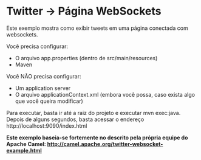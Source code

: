 Twitter -> Página WebSockets
=============================

Este exemplo mostra como exibir tweets em uma página conectada com websockets.

Você precisa configurar:

* O arquivo app.properties (dentro de src/main/resources)
* Maven 

Você NÃO precisa configurar:

* Um application server
* O arquivo applicationContext.xml (embora você possa, caso exista algo que você queira modificar)


Para executar, basta ir até a raiz do projeto e executar mvn exec:java. Depois de alguns segundos, basta acessar o endereço http://localhost:9090/index.html


**Este exemplo baseia-se fortemente no descrito pela própria equipe do Apache Camel: http://camel.apache.org/twitter-websocket-example.html**
